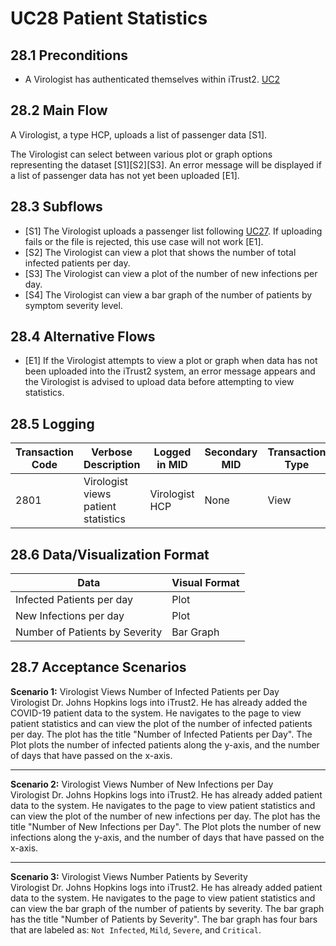 # UC28 Patient Statistics
## 28.1 Preconditions
- A Virologist has authenticated themselves within iTrust2. [UC2](https://github.ncsu.edu/engr-csc326-staff/iTrust2-v6/wiki/uc2)

## 28.2 Main Flow
A Virologist, a type HCP, uploads a list of passenger data [S1].

The Virologist can select between various plot or graph options representing the dataset [S1][S2][S3]. An error message will be displayed if a list of passenger data has not yet been uploaded [E1].

## 28.3 Subflows
- [S1] The Virologist uploads a passenger list following [UC27](https://github.ncsu.edu/engr-csc326-spring2020/csc326-TP-203-01/wiki/UC27-Upload-Patient-Data). If uploading fails or the file is rejected, this use case will not work [E1].
- [S2] The Virologist can view a plot that shows the number of total infected patients per day.
- [S3] The Virologist can view a plot of the number of new infections per day.
- [S4] The Virologist can view a bar graph of the number of patients by symptom severity level.

## 28.4 Alternative Flows
- [E1] If the Virologist attempts to view a plot or graph when data has not been uploaded into the iTrust2 system, an error message appears and the Virologist is advised to upload data before attempting to view statistics.

## 28.5 Logging
| Transaction Code | Verbose Description | Logged in MID | Secondary MID | Transaction Type | Patient Viewable |
| ---------------- | ------------------- | ------------- | ------------- | ---------------- | ---------------- |
| 2801 | Virologist views patient statistics | Virologist <br> HCP | None | View | No |


## 28.6 Data/Visualization Format
| Data | Visual Format |
| ---- | ------------- | 
| Infected Patients per day | Plot |
| New Infections per day | Plot |
| Number of Patients by Severity | Bar Graph |

## 28.7 Acceptance Scenarios
**Scenario 1:** Virologist Views Number of Infected Patients per Day <br>
Virologist Dr. Johns Hopkins logs into iTrust2. He has already added the COVID-19 patient data to the system. He navigates to the page to view patient statistics and can view the plot of the number of infected patients per day. The plot has the title "Number of Infected Patients per Day". The Plot plots the number of infected patients along the y-axis, and the number of days that have passed on the x-axis. <br>
***
**Scenario 2:** Virologist Views Number of New Infections  per Day <br>
Virologist Dr. Johns Hopkins logs into iTrust2. He has already added patient data to the system. He navigates to the page to view patient statistics and can view the plot of the number of new infections per day. The plot has the title "Number of New Infections per Day". The Plot plots the number of new infections along the y-axis, and the number of days that have passed on the x-axis.
***
**Scenario 3:** Virologist Views Number Patients by Severity <br>
Virologist Dr. Johns Hopkins logs into iTrust2. He has already added patient data to the system. He navigates to the page to view patient statistics and can view the bar graph of the number of patients by severity. The bar graph has the title "Number of Patients by Severity". The bar graph has four bars that are labeled as: `Not Infected`, `Mild`, `Severe`, and `Critical`.
